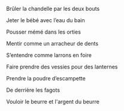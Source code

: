 Brûler la chandelle par les deux bouts	

Jeter le bébé avec l’eau du bain 	

Pousser mémé dans les orties	

Mentir comme un arracheur de dents	

S’entendre comme larrons en foire	

Faire prendre des vessies pour des lanternes

Prendre la poudre d’escampette	

De derrière les fagots 

Vouloir le beurre et l'argent du beurre
